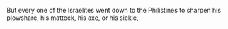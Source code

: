 But every one of the Israelites went down to the Philistines to sharpen his plowshare, his mattock, his axe, or his sickle,
